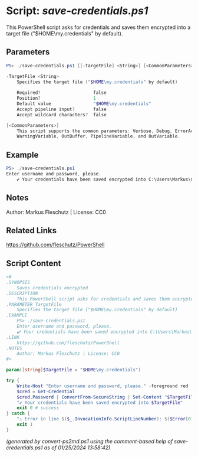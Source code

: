 Script: *save-credentials.ps1*
========================

This PowerShell script asks for credentials and saves them encrypted into a target file ("$HOME\my.credentials" by default).

Parameters
----------
```powershell
PS> ./save-credentials.ps1 [[-TargetFile] <String>] [<CommonParameters>]

-TargetFile <String>
    Specifies the target file ("$HOME\my.credentials" by default)
    
    Required?                    false
    Position?                    1
    Default value                "$HOME\my.credentials"
    Accept pipeline input?       false
    Accept wildcard characters?  false

[<CommonParameters>]
    This script supports the common parameters: Verbose, Debug, ErrorAction, ErrorVariable, WarningAction, 
    WarningVariable, OutBuffer, PipelineVariable, and OutVariable.
```

Example
-------
```powershell
PS> ./save-credentials.ps1
Enter username and password, please.
	✔️ Your credentials have been saved encrypted into C:\Users\Markus\my.credentials

```

Notes
-----
Author: Markus Fleschutz | License: CC0

Related Links
-------------
https://github.com/fleschutz/PowerShell

Script Content
--------------
```powershell
<#
.SYNOPSIS
	Saves credentials encrypted
.DESCRIPTION
	This PowerShell script asks for credentials and saves them encrypted into a target file ("$HOME\my.credentials" by default).
.PARAMETER TargetFile
	Specifies the target file ("$HOME\my.credentials" by default)
.EXAMPLE
	PS> ./save-credentials.ps1
	Enter username and password, please.
 	✔️ Your credentials have been saved encrypted into C:\Users\Markus\my.credentials
.LINK
	https://github.com/fleschutz/PowerShell
.NOTES
	Author: Markus Fleschutz | License: CC0
#>

param([string]$TargetFile = "$HOME\my.credentials")

try {
	Write-Host "Enter username and password, please." -foreground red
	$cred = Get-Credential
	$cred.Password | ConvertFrom-SecureString | Set-Content "$TargetFile"
	"✔️ Your credentials have been saved encrypted into $TargetFile"
	exit 0 # success
} catch {
	"⚠️ Error in line $($_.InvocationInfo.ScriptLineNumber): $($Error[0])"
	exit 1
}
```

*(generated by convert-ps2md.ps1 using the comment-based help of save-credentials.ps1 as of 01/25/2024 13:58:42)*
